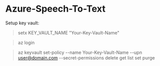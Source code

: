 # Azure-Speech-To-Text


Setup key vault:

> setx KEY_VAULT_NAME "Your-Key-Vault-Name"

> az login

>az keyvault set-policy --name Your-Key-Vault-Name --upn user@domain.com --secret-permissions delete get list set purge


